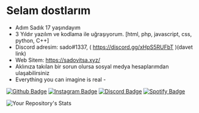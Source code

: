 # Selam dostlarım
- Adım Sadık 17 yaşındayım
- 3 Yıldır yazılım ve kodlama ile uğraşıyorum. [html, php, javascript, css, python, C++]
- Discord adresim: sado#1337, ( https://discord.gg/xHpS5RUFbT )(davet link)
- Web Sitem: https://sadovitsa.xyz/
- Aklınıza takılan bir sorun olursa sosyal medya hesaplarımdan ulaşabilirsiniz
- Everything you can imagine is real -

[![Github Badge](https://img.shields.io/badge/-Github-000?style=quare&labelColor=000&logo=Github&logoColor=white&link=link)](link)
[![Instagram Badge](https://img.shields.io/badge/-Instagram-C13584?style=flat-quare&labelColor=C13584&logo=instagram&logoColor=white&link=link)](link)
[![Discord Badge](https://img.shields.io/badge/-Discord-5865F2?style=flat-quare&labelColor=5865F2&logo=discord&logoColor=white&link=link)](link)
[![Spotify Badge](https://img.shields.io/badge/-Spotify-1ED760?style=flat-quare&labelColor=1ED760&logo=spotify&logoColor=white&link=link)](link)

![Your Repository's Stats](https://github-readme-stats.vercel.app/api?username=sadovitsa&show_icons=true)
